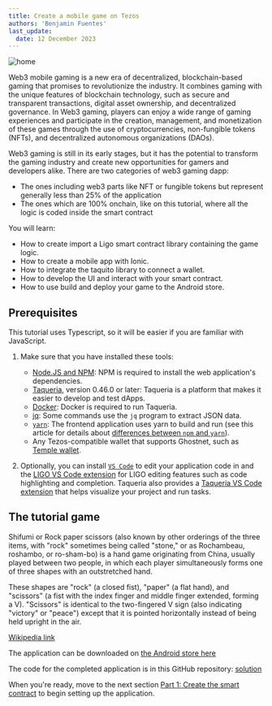 ```yaml
---
title: Create a mobile game on Tezos
authors: 'Benjamin Fuentes'
last_update:
  date: 12 December 2023
---
```


![home](/img/tutorials/mobile-picHOME.png)

Web3 mobile gaming is a new era of decentralized, blockchain-based gaming that promises to revolutionize the industry. It combines gaming with the unique features of blockchain technology, such as secure and transparent transactions, digital asset ownership, and decentralized governance. In Web3 gaming, players can enjoy a wide range of gaming experiences and participate in the creation, management, and monetization of these games through the use of cryptocurrencies, non-fungible tokens (NFTs), and decentralized autonomous organizations (DAOs).

Web3 gaming is still in its early stages, but it has the potential to transform the gaming industry and create new opportunities for gamers and developers alike.
There are two categories of web3 gaming dapp:

- The ones including web3 parts like NFT or fungible tokens but represent generally less than 25% of the application
- The ones which are 100% onchain, like on this tutorial, where all the logic is coded inside the smart contract

You will learn:

- How to create import a Ligo smart contract library containing the game logic.
- How to create a mobile app with Ionic.
- How to integrate the taquito library to connect a wallet.
- How to develop the UI and interact with your smart contract.
- How to use build and deploy your game to the Android store.

## Prerequisites

This tutorial uses Typescript, so it will be easier if you are familiar with JavaScript.

1. Make sure that you have installed these tools:

   - [Node.JS and NPM](https://nodejs.org/en/download/): NPM is required to install the web application's dependencies.
   - [Taqueria](https://taqueria.io/), version 0.46.0 or later: Taqueria is a platform that makes it easier to develop and test dApps.
   - [Docker](https://docs.docker.com/engine/install/): Docker is required to run Taqueria.
   - [jq](https://stedolan.github.io/jq/download/): Some commands use the `jq` program to extract JSON data.
   - [`yarn`](https://yarnpkg.com/): The frontend application uses yarn to build and run (see this article for details about [differences between `npm` and `yarn`](https://www.geeksforgeeks.org/difference-between-npm-and-yarn/)).
   - Any Tezos-compatible wallet that supports Ghostnet, such as [Temple wallet](https://templewallet.com/).

2. Optionally, you can install [`VS Code`](https://code.visualstudio.com/download) to edit your application code in and the [LIGO VS Code extension](https://marketplace.visualstudio.com/items?itemName=ligolang-publish.ligo-vscode) for LIGO editing features such as code highlighting and completion.
   Taqueria also provides a [Taqueria VS Code extension](https://marketplace.visualstudio.com/items?itemName=ecadlabs.taqueria-vscode) that helps visualize your project and run tasks.

## The tutorial game

Shifumi or Rock paper scissors (also known by other orderings of the three items, with "rock" sometimes being called "stone," or as Rochambeau, roshambo, or ro-sham-bo) is a hand game originating from China, usually played between two people, in which each player simultaneously forms one of three shapes with an outstretched hand.

These shapes are "rock" (a closed fist), "paper" (a flat hand), and "scissors" (a fist with the index finger and middle finger extended, forming a V). "Scissors" is identical to the two-fingered V sign (also indicating "victory" or "peace") except that it is pointed horizontally instead of being held upright in the air.

[Wikipedia link](https://en.wikipedia.org/wiki/Rock_paper_scissors)

The application can be downloaded on [the Android store here](https://play.google.com/store/apps/details?id=dev.marigold.shifumi)

The code for the completed application is in this GitHub repository: [solution](https://github.com/marigold-dev/training-dapp-shifumi/tree/main/solution)

When you're ready, move to the next section [Part 1: Create the smart contract](./mobile/part-1) to begin setting up the application.
